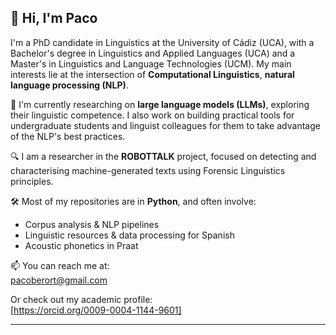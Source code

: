 ## 👋 Hi, I'm Paco

I'm a PhD candidate in Linguistics at the University of Cádiz (UCA), with a Bachelor's degree in Linguistics and Applied Languages (UCA) and a Master's in Linguistics and Language Technologies (UCM). My main interests lie at the intersection of **Computational Linguistics**, **natural language processing (NLP)**.

🧠 I'm currently researching on **large language models (LLMs)**, exploring their linguistic competence. I also work on building practical tools for undergraduate students and linguist colleagues for them to take advantage of the NLP's best practices.

🔍 I am a researcher in the **ROBOTTALK** project, focused on detecting and characterising machine-generated texts using Forensic Linguistics principles.

🛠️ Most of my repositories are in **Python**, and often involve:
- Corpus analysis & NLP pipelines
- Linguistic resources & data processing for Spanish
- Acoustic phonetics in Praat

📫 You can reach me at:  
pacoberort@gmail.com

Or check out my academic profile:  
[https://orcid.org/0009-0004-1144-9601]

---
